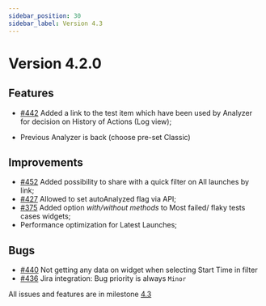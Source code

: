 ```yaml
---
sidebar_position: 30
sidebar_label: Version 4.3
---
```


# Version 4.2.0

## Features


* [#442](https://github.com/reportportal/reportportal/issues/442) Added a link to the test item which have been used by Analyzer for decision on History of Actions (Log view);

* Previous Analyzer is back (choose pre-set Classic)

## Improvements

* [#452](https://github.com/reportportal/reportportal/issues/452) Added possibility to share with a quick filter on All launches by link;
* [#427](https://github.com/reportportal/reportportal/issues/427)  Allowed to set autoAnalyzed flag via API;
* [#375](https://github.com/reportportal/reportportal/issues/375) Added option *with/without methods* to Most failed/ flaky tests cases widgets;
* Performance optimization for Latest Launches;

## Bugs

* [#440](https://github.com/reportportal/reportportal/issues/440) Not getting any data on widget when selecting Start Time in filter
* [#436](https://github.com/reportportal/reportportal/issues/436) Jira integration: Bug priority is always `Minor`

All issues and features are in milestone [4.3](https://github.com/reportportal/reportportal/milestone/21?closed=1)
